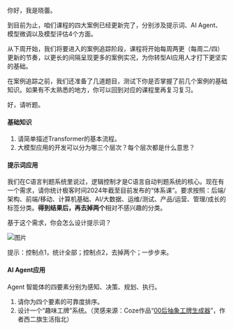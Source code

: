 你好，我是晓蕾。

到目前为止，咱们课程的四大案例已经更新完了，分别涉及提示词、AI Agent、模型微调以及模型评估4个方面。

从下周开始，我们将要进入的案例追踪阶段，课程将开始每周两更（每周二/四）更新的节奏，以更长的间隔呈现更多的案例实况，为你转型AI应用人才打下更坚实的基础。

在案例追踪之前，我们还准备了几道题目，测试下你是否掌握了前几个案例的基础知识。如果有不太熟悉的地方，你可以回到对应的课程里再复习复习。

好，请听题。

#### 基础知识

1. 请简单描述Transformer的基本流程。
2. 大模型应用的开发可以分为哪三个层次？每个层次都是什么意思？

#### 提示词应用

我们在C语言判题系统里说过，逻辑控制才是C语言自动判题系统的核心。现在有一个需求，请你统计极客时间2024年截至目前发布的“体系课”。要求按照：后端/架构、前端/移动、计算机基础、AI/大数据、运维/测试、产品/运营、管理/成长的标签分类。**得到结果后，再去掉两个**相对不感兴趣的分类。

基于这个需求，你会怎么设计提示词？

![图片](https://static001.geekbang.org/resource/image/50/65/50b4492298d19e7fdfc21819a5181465.png?wh=1622x108)

提示：控制点1，统计全部；控制点2，去掉两个；一步步来。

#### AI Agent应用

Agent 智能体的四要素分别为感知、决策、规划、执行。

1. 请你为四个要素的可靠度排序。
2. 设计一个“趣味工牌”系统。（灵感来源：Coze作品“[00后抽象工牌生成器](https://www.coze.cn/store/bot/7392539206033276968?from=bots_card&panel=1&bid=6dnkknsd44017)”，作者西二旗生活指北）